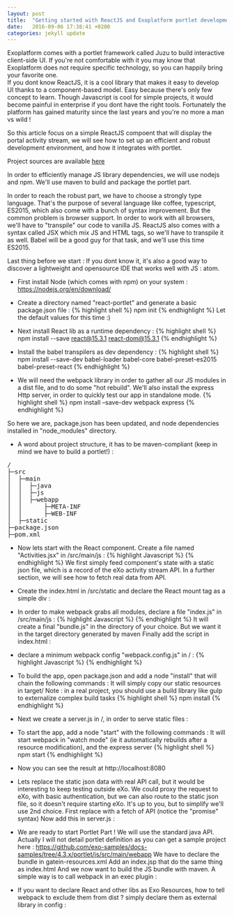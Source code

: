 ```yaml
---
layout: post
title:  "Getting started with ReactJS and Exoplatform portlet development"
date:   2016-09-06 17:38:41 +0200
categories: jekyll update
---
```


Exoplatform comes with a portlet framework called Juzu to build interactive client-side UI. If you're not comfortable with it you may know that Exoplatform does not require specific technology, so you can happily bring your favorite one.  
If you dont know ReactJS, it is a cool library that makes it easy to develop UI thanks to a component-based model. Easy because there's only few concept to learn.
Though Javascript is cool for simple projects, it would become painful in enterprise if you dont have the right tools. Fortunately the platform has gained maturity since the last years and you're no more a man vs wild !

So this article focus on a simple ReactJS compoent that will display the portal activity stream, we will see how to set up an efficient and robust development environment, and how it integrates with portlet.

Project sources are available <a href="https://github.com/gpicavet/react-portlet">here</a>


In order to efficiently manage JS library dependencies, we will use nodejs and npm. We'll use maven to build and package the portlet part.

In order to reach the robust part, we have to choose a strongly type language. That's the purpose of several language like coffee, typescript, ES2015, which also come with a bunch of syntax improvement. But the common problem is browser support. In order to work with all browsers, we'll have to "transpile" our code to vanilla JS. ReactJS also comes with a syntax called JSX which mix JS and HTML tags, so we'll have to transpile it as well. Babel will be a good guy for that task, and we'll use this time ES2015.

Last thing before we start : If you dont know it, it's also a good way to discover a lightweight and opensource IDE that works well with JS : atom.

* First install Node (which comes with npm) on your system : https://nodejs.org/en/download/

* Create a directory named "react-portlet" and generate a basic package.json file :
{% highlight shell %}
npm init
{% endhighlight %}
Let the default values for this time :)

* Next install React lib as a runtime dependency :
{% highlight shell %}
npm install --save react@15.3.1 react-dom@15.3.1
{% endhighlight %}

* Install the babel transpilers as dev dependency :
{% highlight shell %}
npm install --save-dev babel-loader babel-core babel-preset-es2015 babel-preset-react
{% endhighlight %}

* We will need the webpack library in order to gather all our JS modules in a dist file, and to do some "hot rebuild".
We'll also install the express Http server, in order to quickly test our app in standalone mode.
{% highlight shell %}
npm install –save-dev webpack express
{% endhighlight %}

So here we are, package.json has been updated, and node dependencies installed in "node_modules" directory.

* A word about project structure, it has to be maven-compliant (keep in mind we have to build a portlet!) :
<pre>
/
├─src
│  ├─main
│  │  ├─java
│  │  ├─js
│  │  ├─webapp
│  │      ├─META-INF
│  │      ├─WEB-INF
│  ├─static
├─package.json
├─pom.xml
</pre>

* Now lets start with the React component. Create a file named "Activities.jsx" in /src/main/js :
{% highlight Javascript %}
{% endhighlight %}
We first simply feed component's state with a static json file, which is a record of the eXo activity stream API. In a further section, we will see how to fetch real data from API.

* Create the index.html in /src/static and declare the React mount tag as a simple div :

* In order to make webpack grabs all modules, declare a file "index.js" in /src/main/js :
{% highlight Javascript %}
{% endhighlight %}
It will create a final "bundle.js" in the directory of your choice. But we want it in the target directory generated by maven
Finally add the script in index.html :

* declare a minimum webpack config "webpack.config.js" in / :
{% highlight Javascript %}
{% endhighlight %}

* To build the app, open package.json and add a node "install" that will chain the following commands :
It will simply copy our static resources in target/
Note : in a real project, you should use a build library like gulp to externalize complex build tasks
{% highlight shell %}
npm install
{% endhighlight %}

* Next we create a server.js in /, in order to serve static files :

* To start the app, add a node "start" with the following commands :
It will start webpack in "watch mode" (ie it automatically rebuilds after a resource modification), and the express server
{% highlight shell %}
npm start
{% endhighlight %}

* Now you can see the result at http://localhost:8080

* Lets replace the static json data with real API call, but it would be interesting to keep testing outside eXo. We could proxy the request to eXo, with basic authentication, but we can also route to the static json file, so it doesn't require starting eXo. It's up to you, but to simplify we'll use 2nd choice.
First replace with a fetch of API (notice the "promise" syntax)
Now add this in server.js :


* We are ready to start Portlet Part ! We will use the standard java API. Actually I will not detail portlet definition as you can get a sample project here : https://github.com/exo-samples/docs-samples/tree/4.3.x/portlet/js/src/main/webapp
We have to declare the bundle in gatein-resources.xml
Add an index.jsp that do the same thing as index.html
And we now want to build the JS bundle with maven. A simple way is to call webpack in an exec plugin : 


* If you want to declare React and other libs as Exo Resources, how to tell webpack to exclude them from dist ? simply declare them as external library in config :
